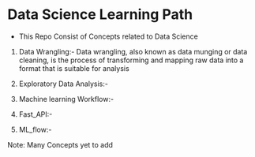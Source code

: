 
# Data Science Learning Path

* This Repo Consist of Concepts related to Data Science 

1) Data Wrangling:- Data wrangling, also known as data munging or data cleaning, is the process of transforming and mapping raw data into a format that is suitable for analysis


2) Exploratory Data Analysis:-


3) Machine learning Workflow:-


4) Fast_API:-


5) ML_flow:-

Note: Many Concepts yet to add